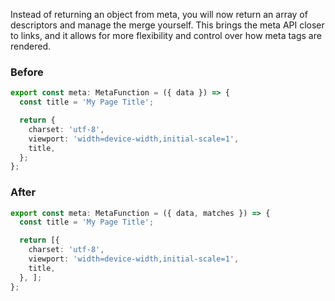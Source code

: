 Instead of returning an object from meta, you will now return an array of descriptors and manage the merge yourself. This brings the meta API closer to links, and it allows for more flexibility and control over how meta tags are rendered.

### Before

```ts
export const meta: MetaFunction = ({ data }) => {
  const title = 'My Page Title';

  return {
    charset: 'utf-8',
    viewport: 'width=device-width,initial-scale=1',
    title,
  };
};
```

### After

```ts
export const meta: MetaFunction = ({ data, matches }) => {
  const title = 'My Page Title';

  return [{
    charset: 'utf-8',
    viewport: 'width=device-width,initial-scale=1',
    title,
  }, ];
};
```

